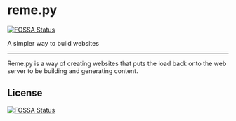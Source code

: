 # reme.py
[![FOSSA Status](https://app.fossa.io/api/projects/git%2Bgithub.com%2FDavidBindloss%2Freme.svg?type=shield)](https://app.fossa.io/projects/git%2Bgithub.com%2FDavidBindloss%2Freme?ref=badge_shield)

A simpler way to build websites

---

Reme.py is a way of creating websites that puts the load back onto the web server to be building and generating content.


## License
[![FOSSA Status](https://app.fossa.io/api/projects/git%2Bgithub.com%2FDavidBindloss%2Freme.svg?type=large)](https://app.fossa.io/projects/git%2Bgithub.com%2FDavidBindloss%2Freme?ref=badge_large)